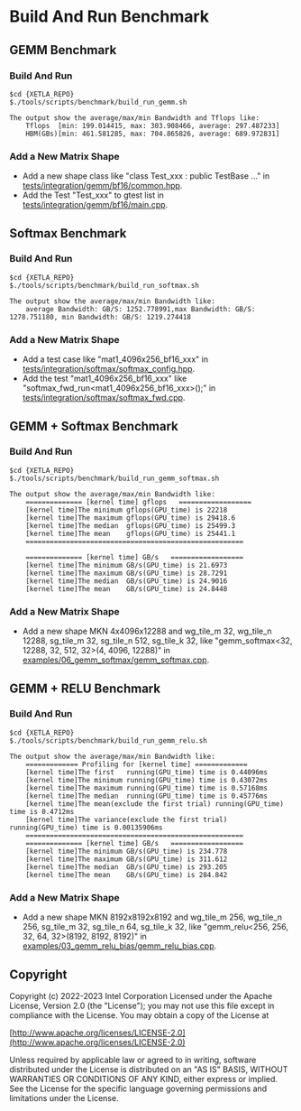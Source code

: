 # Build And Run Benchmark

## GEMM Benchmark
### Build And Run
    $cd {XETLA_REPO}
    $./tools/scripts/benchmark/build_run_gemm.sh

    The output show the average/max/min Bandwidth and Tflops like:
        Tflops  [min: 199.014415, max: 303.908466, average: 297.487233]
        HBM(GBs)[min: 461.581285, max: 704.865826, average: 689.972831]

### Add a New Matrix Shape
- Add a new shape class like "class Test_xxx : public TestBase ..." in [tests/integration/gemm/bf16/common.hpp](./tests/integration/gemm/bf16/common.hpp).
- Add the Test "Test_xxx" to gtest list in [tests/integration/gemm/bf16/main.cpp](./tests/integration/gemm/bf16/main.cpp).



## Softmax Benchmark
### Build And Run
    $cd {XETLA_REPO}
    $./tools/scripts/benchmark/build_run_softmax.sh

    The output show the average/max/min Bandwidth like:
        average Bandwidth: GB/S: 1252.778991,max Bandwidth: GB/S: 1278.751180, min Bandwidth: GB/S: 1219.274418

### Add a New Matrix Shape
- Add a test case like "mat1_4096x256_bf16_xxx" in [tests/integration/softmax/softmax_config.hpp](./tests/integration/softmax/softmax_config.hpp).
- Add the test "mat1_4096x256_bf16_xxx" like "softmax_fwd_run<mat1_4096x256_bf16_xxx>();" in [tests/integration/softmax/softmax_fwd.cpp](./tests/integration/softmax/softmax_fwd.cpp).



## GEMM + Softmax Benchmark
### Build And Run
    $cd {XETLA_REPO}
    $./tools/scripts/benchmark/build_run_gemm_softmax.sh

    The output show the average/max/min Bandwidth like:
        ============== [kernel time] gflops   ==================
        [kernel time]The minimum gflops(GPU_time) is 22218
        [kernel time]The maximum gflops(GPU_time) is 29418.6
        [kernel time]The median  gflops(GPU_time) is 25499.3
        [kernel time]The mean    gflops(GPU_time) is 25441.1
        ======================================================

        ============== [kernel time] GB/s   ==================
        [kernel time]The minimum GB/s(GPU_time) is 21.6973
        [kernel time]The maximum GB/s(GPU_time) is 28.7291
        [kernel time]The median  GB/s(GPU_time) is 24.9016
        [kernel time]The mean    GB/s(GPU_time) is 24.8448

### Add a New Matrix Shape
- Add a new shape MKN 4x4096x12288 and wg_tile_m 32, wg_tile_n 12288, sg_tile_m 32, sg_tile_n 512, sg_tile_k 32, like "gemm_softmax<32, 12288, 32, 512, 32>(4, 4096, 12288)" in [examples/06_gemm_softmax/gemm_softmax.cpp](./examples/06_gemm_softmax/gemm_softmax.cpp).

## GEMM + RELU Benchmark
### Build And Run
    $cd {XETLA_REPO}
    $./tools/scripts/benchmark/build_run_gemm_relu.sh

    The output show the average/max/min Bandwidth like:
        ============= Profiling for [kernel time] =============
        [kernel time]The first   running(GPU_time) time is 0.44096ms
        [kernel time]The minimum running(GPU_time) time is 0.43072ms
        [kernel time]The maximum running(GPU_time) time is 0.57168ms
        [kernel time]The median  running(GPU_time) time is 0.45776ms
        [kernel time]The mean(exclude the first trial) running(GPU_time) time is 0.4712ms
        [kernel time]The variance(exclude the first trial) running(GPU_time) time is 0.00135906ms
        ======================================================
        ============== [kernel time] GB/s   ================== 
        [kernel time]The minimum GB/s(GPU_time) is 234.778
        [kernel time]The maximum GB/s(GPU_time) is 311.612
        [kernel time]The median  GB/s(GPU_time) is 293.205
        [kernel time]The mean    GB/s(GPU_time) is 284.842

### Add a New Matrix Shape
- Add a new shape MKN 8192x8192x8192 and wg_tile_m 256, wg_tile_n 256, sg_tile_m 32, sg_tile_n 64, sg_tile_k 32, like "gemm_relu<256, 256, 32, 64, 32>(8192, 8192, 8192)" in [examples/03_gemm_relu_bias/gemm_relu_bias.cpp](./examples/03_gemm_relu_bias/gemm_relu_bias.cpp).



## Copyright

Copyright (c) 2022-2023 Intel Corporation
Licensed under the Apache License, Version 2.0 (the "License");
you may not use this file except in compliance with the License.
You may obtain a copy of the License at

  [http://www.apache.org/licenses/LICENSE-2.0](http://www.apache.org/licenses/LICENSE-2.0)

Unless required by applicable law or agreed to in writing, software
distributed under the License is distributed on an "AS IS" BASIS,
WITHOUT WARRANTIES OR CONDITIONS OF ANY KIND, either express or implied.
See the License for the specific language governing permissions and
limitations under the License.

